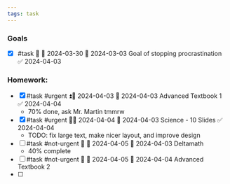 ```yaml
---
tags: task
---
```


### Goals
- [x] #task 🔺 📅 2024-03-30 🛫 2024-03-03 Goal of stopping procrastination ✅ 2024-04-03
### Homework:
- [x] #task #urgent ⏫📅 2024-04-03 🛫 2024-04-03 Advanced Textbook 1 ✅ 2024-04-04
	- 70% done, ask Mr. Martin tmmrw
- [x] #task #urgent 🔺📅 2024-04-04 🛫 2024-04-03 Science - 10 Slides ✅ 2024-04-04
	- TODO: fix large text, make nicer layout, and improve design
- [ ] #task #not-urgent 🔼  📅 2024-04-05 🛫 2024-04-03 Deltamath
	- 40% complete
- [ ] #task #not-urgent 🔽 📅 2024-04-05 🛫 2024-04-04 Advanced Textbook 2
- [ ] 